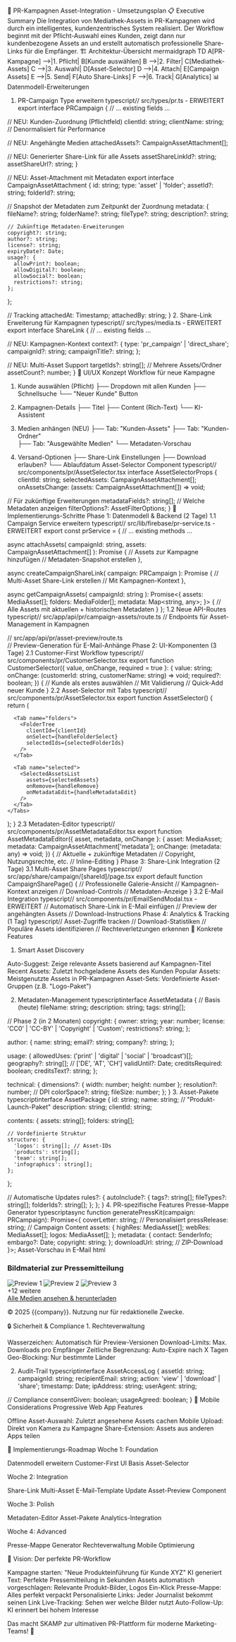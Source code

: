 🎯 PR-Kampagnen Asset-Integration - Umsetzungsplan
📋 Executive Summary
Die Integration von Mediathek-Assets in PR-Kampagnen wird durch ein intelligentes, kundenzentrisches System realisiert. Der Workflow beginnt mit der Pflicht-Auswahl eines Kunden, zeigt dann nur kundenbezogene Assets an und erstellt automatisch professionelle Share-Links für die Empfänger.
🏗️ Architektur-Übersicht
mermaidgraph TD
    A[PR-Kampagne] -->|1. Pflicht| B[Kunde auswählen]
    B -->|2. Filter| C[Mediathek-Assets]
    C -->|3. Auswahl| D[Asset-Selector]
    D -->|4. Attach| E[Campaign Assets]
    E -->|5. Send| F[Auto Share-Links]
    F -->|6. Track| G[Analytics]
📊 Datenmodell-Erweiterungen
1. PR-Campaign Type erweitern
typescript// src/types/pr.ts - ERWEITERT
export interface PRCampaign {
  // ... existing fields ...
  
  // NEU: Kunden-Zuordnung (Pflichtfeld)
  clientId: string;
  clientName: string; // Denormalisiert für Performance
  
  // NEU: Angehängte Medien
  attachedAssets?: CampaignAssetAttachment[];
  
  // NEU: Generierter Share-Link für alle Assets
  assetShareLinkId?: string;
  assetShareUrl?: string;
}

// NEU: Asset-Attachment mit Metadaten
export interface CampaignAssetAttachment {
  id: string;
  type: 'asset' | 'folder';
  assetId?: string;
  folderId?: string;
  
  // Snapshot der Metadaten zum Zeitpunkt der Zuordnung
  metadata: {
    fileName?: string;
    folderName?: string;
    fileType?: string;
    description?: string;
    
    // Zukünftige Metadaten-Erweiterungen
    copyright?: string;
    author?: string;
    license?: string;
    expiryDate?: Date;
    usage?: {
      allowPrint?: boolean;
      allowDigital?: boolean;
      allowSocial?: boolean;
      restrictions?: string;
    };
  };
  
  // Tracking
  attachedAt: Timestamp;
  attachedBy: string;
}
2. Share-Link Erweiterung für Kampagnen
typescript// src/types/media.ts - ERWEITERT
export interface ShareLink {
  // ... existing fields ...
  
  // NEU: Kampagnen-Kontext
  context?: {
    type: 'pr_campaign' | 'direct_share';
    campaignId?: string;
    campaignTitle?: string;
  };
  
  // NEU: Multi-Asset Support
  targetIds?: string[]; // Mehrere Assets/Ordner
  assetCount?: number;
}
🎨 UI/UX Konzept
Workflow für neue Kampagne
1. Kunde auswählen (Pflicht)
   ├── Dropdown mit allen Kunden
   ├── Schnellsuche
   └── "Neuer Kunde" Button

2. Kampagnen-Details
   ├── Titel
   ├── Content (Rich-Text)
   └── KI-Assistent

3. Medien anhängen (NEU)
   ├── Tab: "Kunden-Assets"
   ├── Tab: "Kunden-Ordner"  
   ├── Tab: "Ausgewählte Medien"
   └── Metadaten-Vorschau

4. Versand-Optionen
   ├── Share-Link Einstellungen
   ├── Download erlauben?
   └── Ablaufdatum
Asset-Selector Component
typescript// src/components/pr/AssetSelector.tsx
interface AssetSelectorProps {
  clientId: string;
  selectedAssets: CampaignAssetAttachment[];
  onAssetsChange: (assets: CampaignAssetAttachment[]) => void;
  
  // Für zukünftige Erweiterungen
  metadataFields?: string[]; // Welche Metadaten anzeigen
  filterOptions?: AssetFilterOptions;
}
🔧 Implementierungs-Schritte
Phase 1: Datenmodell & Backend (2 Tage)
1.1 Campaign Service erweitern
typescript// src/lib/firebase/pr-service.ts - ERWEITERT
export const prService = {
  // ... existing methods ...
  
  async attachAssets(
    campaignId: string, 
    assets: CampaignAssetAttachment[]
  ): Promise<void> {
    // Assets zur Kampagne hinzufügen
    // Metadaten-Snapshot erstellen
  },
  
  async createCampaignShareLink(
    campaign: PRCampaign
  ): Promise<ShareLink> {
    // Multi-Asset Share-Link erstellen
    // Mit Kampagnen-Kontext
  },
  
  async getCampaignAssets(
    campaignId: string
  ): Promise<{
    assets: MediaAsset[];
    folders: MediaFolder[];
    metadata: Map<string, any>;
  }> {
    // Alle Assets mit aktuellen + historischen Metadaten
  }
};
1.2 Neue API-Routes
typescript// src/app/api/pr/campaign-assets/route.ts
// Endpoints für Asset-Management in Kampagnen

// src/app/api/pr/asset-preview/route.ts  
// Preview-Generation für E-Mail-Anhänge
Phase 2: UI-Komponenten (3 Tage)
2.1 Customer-First Workflow
typescript// src/components/pr/CustomerSelector.tsx
export function CustomerSelector({
  value,
  onChange,
  required = true
}: {
  value: string;
  onChange: (customerId: string, customerName: string) => void;
  required?: boolean;
}) {
  // Kunde als erstes auswählen
  // Mit Validierung
  // Quick-Add neuer Kunde
}
2.2 Asset-Selector mit Tabs
typescript// src/components/pr/AssetSelector.tsx
export function AssetSelector() {
  return (
    <Tabs>
      <Tab name="assets">
        <AssetGrid 
          clientId={clientId}
          onSelect={handleAssetSelect}
          selectedIds={selectedAssetIds}
        />
      </Tab>
      
      <Tab name="folders">
        <FolderTree
          clientId={clientId}
          onSelect={handleFolderSelect}
          selectedIds={selectedFolderIds}
        />
      </Tab>
      
      <Tab name="selected">
        <SelectedAssetsList
          assets={selectedAssets}
          onRemove={handleRemove}
          onMetadataEdit={handleMetadataEdit}
        />
      </Tab>
    </Tabs>
  );
}
2.3 Metadaten-Editor
typescript// src/components/pr/AssetMetadataEditor.tsx
export function AssetMetadataEditor({
  asset,
  metadata,
  onChange
}: {
  asset: MediaAsset;
  metadata: CampaignAssetAttachment['metadata'];
  onChange: (metadata: any) => void;
}) {
  // Aktuelle + zukünftige Metadaten
  // Copyright, Nutzungsrechte, etc.
  // Inline-Editing
}
Phase 3: Share-Link Integration (2 Tage)
3.1 Multi-Asset Share Pages
typescript// src/app/share/campaign/[shareId]/page.tsx
export default function CampaignSharePage() {
  // Professionelle Galerie-Ansicht
  // Kampagnen-Kontext anzeigen
  // Download-Controls
  // Metadaten-Anzeige
}
3.2 E-Mail Integration
typescript// src/components/pr/EmailSendModal.tsx - ERWEITERT
// Automatisch Share-Link in E-Mail einfügen
// Preview der angehängten Assets
// Download-Instructions
Phase 4: Analytics & Tracking (1 Tag)
typescript// Asset-Zugriffe tracken
// Download-Statistiken
// Populäre Assets identifizieren
// Rechteverletzungen erkennen
🎯 Konkrete Features
1. Smart Asset Discovery

Auto-Suggest: Zeige relevante Assets basierend auf Kampagnen-Titel
Recent Assets: Zuletzt hochgeladene Assets des Kunden
Popular Assets: Meistgenutzte Assets in PR-Kampagnen
Asset-Sets: Vordefinierte Asset-Gruppen (z.B. "Logo-Paket")

2. Metadaten-Management
typescriptinterface AssetMetadata {
  // Basis (heute)
  fileName: string;
  description: string;
  tags: string[];
  
  // Phase 2 (in 2 Monaten)
  copyright: {
    owner: string;
    year: number;
    license: 'CC0' | 'CC-BY' | 'Copyright' | 'Custom';
    restrictions?: string;
  };
  
  author: {
    name: string;
    email?: string;
    company?: string;
  };
  
  usage: {
    allowedUses: ('print' | 'digital' | 'social' | 'broadcast')[];
    geography?: string[]; // ['DE', 'AT', 'CH']
    validUntil?: Date;
    creditsRequired: boolean;
    creditsText?: string;
  };
  
  technical: {
    dimensions?: { width: number; height: number };
    resolution?: number; // DPI
    colorSpace?: string;
    fileSize: number;
  };
}
3. Asset-Pakete
typescriptinterface AssetPackage {
  id: string;
  name: string; // "Produkt-Launch-Paket"
  description: string;
  clientId: string;
  
  contents: {
    assets: string[];
    folders: string[];
    
    // Vordefinierte Struktur
    structure: {
      'logos': string[]; // Asset-IDs
      'products': string[];
      'team': string[];
      'infographics': string[];
    };
  };
  
  // Automatische Updates
  rules?: {
    autoInclude?: {
      tags?: string[];
      fileTypes?: string[];
      folderIds?: string[];
    };
  };
}
4. PR-spezifische Features
Presse-Mappe Generator
typescriptasync function generatePressKit(campaign: PRCampaign): Promise<{
  coverLetter: string; // Personalisiert
  pressRelease: string; // Campaign Content
  assets: {
    highRes: MediaAsset[];
    webRes: MediaAsset[];
    logos: MediaAsset[];
  };
  metadata: {
    contact: SenderInfo;
    embargo?: Date;
    copyright: string;
  };
  downloadUrl: string; // ZIP-Download
}>;
Asset-Vorschau in E-Mail
html<!-- E-Mail Template -->
<div class="asset-preview">
  <h3>Bildmaterial zur Pressemitteilung</h3>
  
  <div class="asset-grid">
    <!-- Erste 4 Assets als Preview -->
    <img src="asset1_thumb.jpg" alt="Preview 1">
    <img src="asset2_thumb.jpg" alt="Preview 2">
    <img src="asset3_thumb.jpg" alt="Preview 3">
    <div class="more-assets">+12 weitere</div>
  </div>
  
  <a href="{{shareLink}}" class="cta-button">
    Alle Medien ansehen & herunterladen
  </a>
  
  <p class="copyright-notice">
    © 2025 {{company}}. Nutzung nur für redaktionelle Zwecke.
  </p>
</div>
🔒 Sicherheit & Compliance
1. Rechteverwaltung

Wasserzeichen: Automatisch für Preview-Versionen
Download-Limits: Max. Downloads pro Empfänger
Zeitliche Begrenzung: Auto-Expire nach X Tagen
Geo-Blocking: Nur bestimmte Länder

2. Audit-Trail
typescriptinterface AssetAccessLog {
  assetId: string;
  campaignId: string;
  recipientEmail: string;
  action: 'view' | 'download' | 'share';
  timestamp: Date;
  ipAddress: string;
  userAgent: string;
  
  // Compliance
  consentGiven: boolean;
  usageAgreed: boolean;
}
📱 Mobile Considerations
Progressive Web App Features

Offline Asset-Auswahl: Zuletzt angesehene Assets cachen
Mobile Upload: Direkt von Kamera zu Kampagne
Share-Extension: Assets aus anderen Apps teilen

🚀 Implementierungs-Roadmap
Woche 1: Foundation

 Datenmodell erweitern
 Customer-First UI
 Basis Asset-Selector

Woche 2: Integration

 Share-Link Multi-Asset
 E-Mail-Template Update
 Asset-Preview Component

Woche 3: Polish

 Metadaten-Editor
 Asset-Pakete
 Analytics-Integration

Woche 4: Advanced

 Presse-Mappe Generator
 Rechteverwaltung
 Mobile Optimierung

🎉 Vision: Der perfekte PR-Workflow

Kampagne starten: "Neue Produkteinführung für Kunde XYZ"
KI generiert Text: Perfekte Pressemitteilung in Sekunden
Assets automatisch vorgeschlagen: Relevante Produkt-Bilder, Logos
Ein-Klick Presse-Mappe: Alles perfekt verpackt
Personalisierte Links: Jeder Journalist bekommt seinen Link
Live-Tracking: Sehen wer welche Bilder nutzt
Auto-Follow-Up: KI erinnert bei hohem Interesse

Das macht SKAMP zur ultimativen PR-Plattform für moderne Marketing-Teams! 🚀